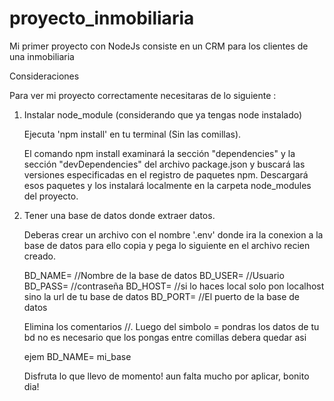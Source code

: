 # proyecto_inmobiliaria
Mi primer proyecto con NodeJs consiste en un CRM para los clientes de una inmobiliaria

Consideraciones

Para ver mi proyecto correctamente necesitaras de lo siguiente :

 1. Instalar node_module (considerando que ya tengas node instalado)
      
      Ejecuta 'npm install' en tu terminal (Sin las comillas).
      
      El comando npm install examinará la sección "dependencies" y la sección "devDependencies" del archivo package.json y buscará las versiones especificadas en el       registro de paquetes npm. Descargará esos paquetes y los instalará localmente en la carpeta node_modules del proyecto.
      
 2. Tener una base de datos donde extraer datos.
      
      Deberas crear un archivo con el nombre '.env' donde ira la conexion a la base de datos para ello copia y pega lo siguiente en el archivo recien creado.
      
      BD_NAME= //Nombre de la base de datos
      BD_USER= //Usuario
      BD_PASS= //contraseña
      BD_HOST= //si lo haces local solo pon localhost sino la url de tu base de datos
      BD_PORT= //El puerto de la base de datos
      
      Elimina los comentarios //. Luego del simbolo = pondras los datos de tu bd no es necesario que los pongas entre comillas debera quedar asi
      
      ejem BD_NAME= mi_base
 
      Disfruta lo que llevo de momento! 
      aun falta mucho por aplicar, bonito dia!
 

